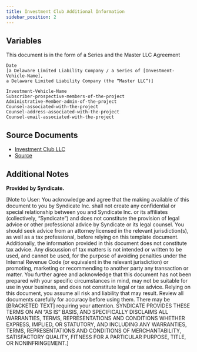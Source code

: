 ```yaml
---
title: Investment Club Additional Information
sidebar_position: 2
---
```


## Variables

This document is in the form of a Series and the Master LLC Agreement

```
Date
[a Delaware Limited Liability Company / a Series of [Investment-Vehicle-Name],
a Delaware Limited Liability Company (the “Master LLC”)]

Investment-Vehicle-Name
Subscriber-prospective-members-of-the-project
Administrative-Member-admin-of-the-project
Counsel-associated-with-the-project
Counsel-address-associated-with-the-project
Counsel-email-associated-with-the-project
```

## Source Documents

- [Investment Club LLC](llcs/Example-Operating-Agreement-Investment-Club-Series-LLC.docx)
- [Source](https://guide.syndicate.io/web3-investment-clubs/create-a-legal-entity)

## Additional Notes

**Provided by Syndicate.**

[Note to User: You acknowledge and agree that the making available of this document to you by Syndicate Inc. shall not create any confidential or special relationship between you and Syndicate Inc. or its affiliates (collectively, “Syndicate”) and does not constitute the provision of legal advice or other professional advice by Syndicate or its legal counsel. You should seek advice from an attorney licensed in the relevant jurisdiction(s), as well as a tax professional, before relying on this template document. Additionally, the information provided in this document does not constitute tax advice. Any discussion of tax matters is not intended or written to be used, and cannot be used, for the purpose of avoiding penalties under the Internal Revenue Code (or equivalent in the relevant jurisdiction) or promoting, marketing or recommending to another party any transaction or matter. You further agree and acknowledge that this document has not been prepared with your specific circumstances in mind, may not be suitable for use in your business, and does not constitute legal or tax advice. Relying on this document, you assume all risk and liability that may result. Review all documents carefully for accuracy before using them. There may be [BRACKETED TEXT] requiring your attention. SYNDICATE PROVIDES THESE TERMS ON AN “AS IS” BASIS, AND SPECIFICALLY DISCLAIMS ALL WARRANTIES, TERMS, REPRESENTATIONS AND CONDITIONS WHETHER EXPRESS, IMPLIED, OR STATUTORY, AND INCLUDING ANY WARRANTIES, TERMS, REPRESENTATIONS AND CONDITIONS OF MERCHANTABILITY, SATISFACTORY QUALITY, FITNESS FOR A PARTICULAR PURPOSE, TITLE, OR NONINFRINGEMENT.]

